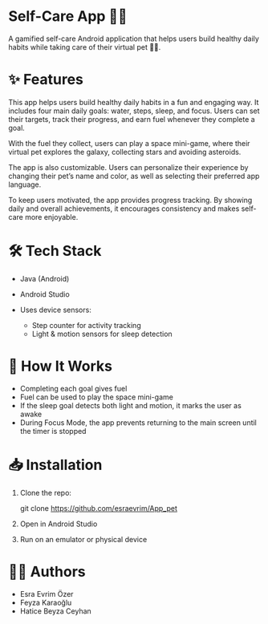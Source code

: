 # Self-Care App 🌱✨

A gamified self-care Android application that helps users build healthy daily habits while taking care of their virtual pet 🚀🐾.

# ✨ Features

This app helps users build healthy daily habits in a fun and engaging way. It includes four main daily goals: water, steps, sleep, and focus. Users can set their targets, track their progress, and earn fuel whenever they complete a goal.

With the fuel they collect, users can play a space mini-game, where their virtual pet explores the galaxy, collecting stars and avoiding asteroids.

The app is also customizable. Users can personalize their experience by changing their pet’s name and color, as well as selecting their preferred app language.

To keep users motivated, the app provides progress tracking. By showing daily and overall achievements, it encourages consistency and makes self-care more enjoyable.

# 🛠️ Tech Stack

* Java (Android)
* Android Studio
* Uses device sensors:

  * Step counter for activity tracking
  * Light & motion sensors for sleep detection

# 🚀 How It Works

* Completing each goal gives fuel
* Fuel can be used to play the space mini-game
* If the sleep goal detects both light and motion, it marks the user as awake
* During Focus Mode, the app prevents returning to the main screen until the timer is stopped

# 📥 Installation

1. Clone the repo:

   git clone https://github.com/esraevrim/App_pet
  
2. Open in Android Studio
3. Run on an emulator or physical device

# 👩‍💻 Authors

* Esra Evrim Özer
* Feyza Karaoğlu
* Hatice Beyza Ceyhan

